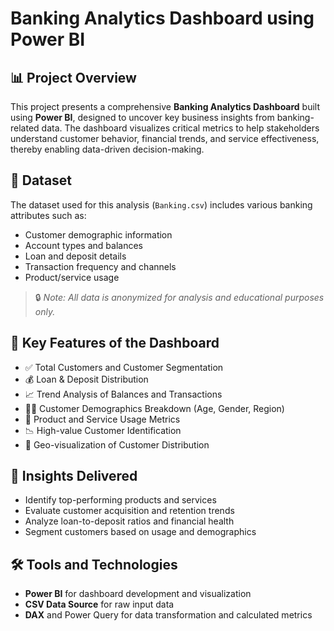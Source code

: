 # Banking Analytics Dashboard using Power BI

## 📊 Project Overview

This project presents a comprehensive **Banking Analytics Dashboard** built using **Power BI**, designed to uncover key business insights from banking-related data. The dashboard visualizes critical metrics to help stakeholders understand customer behavior, financial trends, and service effectiveness, thereby enabling data-driven decision-making.

## 🧾 Dataset

The dataset used for this analysis (`Banking.csv`) includes various banking attributes such as:
- Customer demographic information
- Account types and balances
- Loan and deposit details
- Transaction frequency and channels
- Product/service usage

> 🔒 *Note: All data is anonymized for analysis and educational purposes only.*

## 📌 Key Features of the Dashboard

- ✅ Total Customers and Customer Segmentation
- 💰 Loan & Deposit Distribution
- 📈 Trend Analysis of Balances and Transactions
- 🧍‍♂️ Customer Demographics Breakdown (Age, Gender, Region)
- 🏦 Product and Service Usage Metrics
- 📉 High-value Customer Identification
- 📍 Geo-visualization of Customer Distribution

## 🚀 Insights Delivered

- Identify top-performing products and services
- Evaluate customer acquisition and retention trends
- Analyze loan-to-deposit ratios and financial health
- Segment customers based on usage and demographics

## 🛠️ Tools and Technologies

- **Power BI** for dashboard development and visualization
- **CSV Data Source** for raw input data
- **DAX** and Power Query for data transformation and calculated metrics

